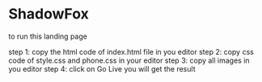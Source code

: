 # ShadowFox
to run this landing page

step 1: copy the html code of index.html file in you editor
step 2: copy css code of style.css and phone.css in your editor
step 3: copy all images in you editor
step 4: click on Go Live 
you will get the result
